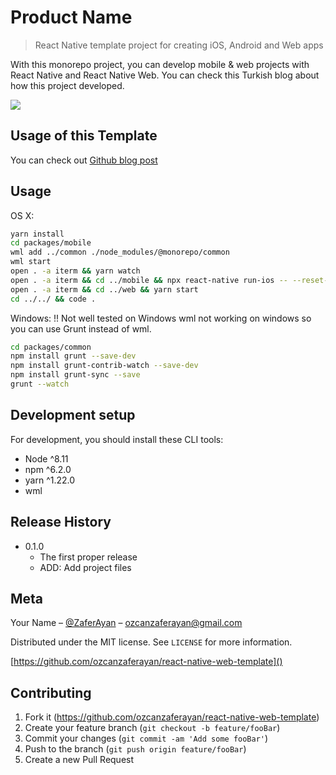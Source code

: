# Product Name

> React Native template project for creating iOS, Android and Web apps

<!-- [![NPM Version][npm-image]][npm-url]
[![Build Status][travis-image]][travis-url]
[![Downloads Stats][npm-downloads]][npm-url] -->

With this monorepo project, you can develop mobile & web projects with React Native and React Native Web. You can check this Turkish blog about how this project developed.

![](https://github.com/ozcanzaferayan/react-native-web-template/blob/master/art/banner.jpg?raw=true)

## Usage of this Template

You can check out [Github blog post](https://help.github.com/en/github/creating-cloning-and-archiving-repositories/creating-a-repository-from-a-template)

## Usage

OS X:

```sh
yarn install
cd packages/mobile
wml add ../common ./node_modules/@monorepo/common
wml start
open . -a iterm && yarn watch
open . -a iterm && cd ../mobile && npx react-native run-ios -- --reset-cache
open . -a iterm && cd ../web && yarn start
cd ../../ && code .
```

Windows:
!! Not well tested on Windows
wml not working on windows so you can use Grunt instead of wml.

```sh
cd packages/common
npm install grunt --save-dev
npm install grunt-contrib-watch --save-dev
npm install grunt-sync --save
grunt --watch
```

## Development setup

For development, you should install these CLI tools:

- Node ^8.11
- npm ^6.2.0
- yarn ^1.22.0
- wml

## Release History

<!-- * 0.2.1
    * CHANGE: Update docs (module code remains unchanged)
* 0.2.0
    * CHANGE: Remove `setDefaultXYZ()`
    * ADD: Add `init()`
* 0.1.1
    * FIX: Crash when calling `baz()` (Thanks @GenerousContributorName!) -->

- 0.1.0
  - The first proper release
  - ADD: Add project files

## Meta

Your Name – [@ZaferAyan](https://twitter.com/ZaferAyan) – [ozcanzaferayan@gmail.com]()

Distributed under the MIT license. See `LICENSE` for more information.

[https://github.com/ozcanzaferayan/react-native-web-template]()

## Contributing

1. Fork it (<https://github.com/ozcanzaferayan/react-native-web-template>)
2. Create your feature branch (`git checkout -b feature/fooBar`)
3. Commit your changes (`git commit -am 'Add some fooBar'`)
4. Push to the branch (`git push origin feature/fooBar`)
5. Create a new Pull Request

<!-- Markdown link & img dfn's
[npm-image]: https://img.shields.io/npm/v/datadog-metrics.svg?style=flat-square
[npm-url]: https://npmjs.org/package/datadog-metrics
[npm-downloads]: https://img.shields.io/npm/dm/datadog-metrics.svg?style=flat-square
[travis-image]: https://img.shields.io/travis/dbader/node-datadog-metrics/master.svg?style=flat-square
[travis-url]: https://travis-ci.org/dbader/node-datadog-metrics
[wiki]: https://github.com/yourname/yourproject/wiki -->
